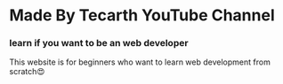 # Made By Tecarth YouTube Channel

### learn if you want to be an web developer

This website is for beginners who want to learn web development from scratch😍